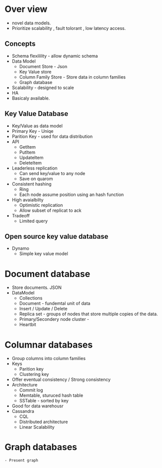 # Over view
- novel data models.
- Prioritize scalability , fault tolorant , low latency access.
## Concepts
- Schema flexilility  - allow dynamic schema
- Data Model
  - Document Store - Json
  - Key Value store
  - Column Family Store - Store data in column families
  - Graph database
- Scalability - designed to scale
- HA
- Basicaly available.
## Key Value Database
- Key/Value as data model
- Primary Key - Uniqe
- Parition Key - used for data distribution
- API
  - GetItem
  - PutItem
  - UpdateItem
  - DeleteItem
- Leaderless replication
  - Can send key/value to any node
  - Save on quarom
- Consistent hashing
  - Ring
  - Each node assume position using an hash function
- High avaialbilty
  - Optimistic replication
  - Allow subset of replicat to ack
- Tradeoff
  - Limited query

## Open source key value database
- Dynamo
  - Simple key value model

# Document database
- Store documents. JSON
- DataModel
  - Collections
  - Document - fundemtal unit of data
  - Insert / Update / Delete
  - Replica set - groups of nodes that store multiple copies of the data.
  - Primary/Secondery node cluster - 
  - Heartbit

# Columnar databases
- Group columns into column families
- Keys
  - Parition key
  - Clustering key
- Offer eventual consistency / Strong consistency
- Architecture
  - Commit log
  - Memtable, sturuced hash table
  - SSTable - sorted by key
- Good for data warehousr
- Cassandra
  - CQL
  - Distributed architecture
  - Linear Scalability

# Graph databases
    - Present graph